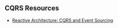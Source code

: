 ## CQRS Resources
* [Reactive Architecture: CQRS and Event Sourcing](https://cognitiveclass.ai/courses/reactive-architecture-cqrs)
